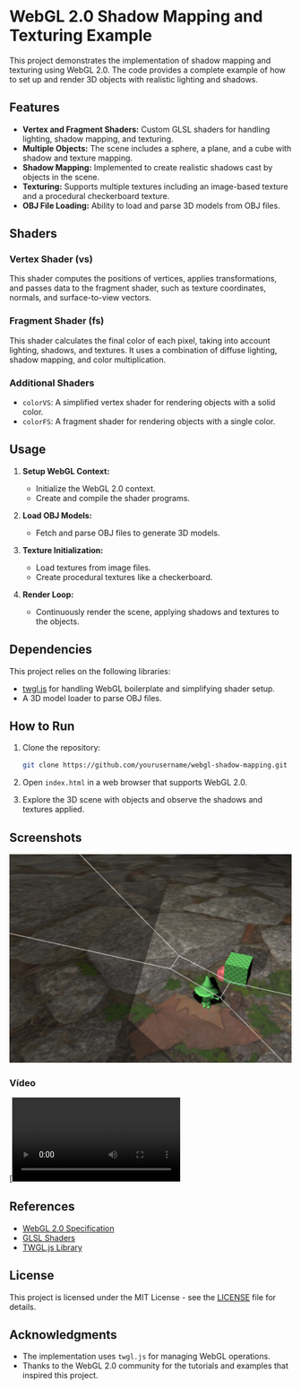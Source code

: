 # WebGL 2.0 Shadow Mapping and Texturing Example

This project demonstrates the implementation of shadow mapping and texturing using WebGL 2.0. The code provides a complete example of how to set up and render 3D objects with realistic lighting and shadows.

## Features

- **Vertex and Fragment Shaders:** Custom GLSL shaders for handling lighting, shadow mapping, and texturing.
- **Multiple Objects:** The scene includes a sphere, a plane, and a cube with shadow and texture mapping.
- **Shadow Mapping:** Implemented to create realistic shadows cast by objects in the scene.
- **Texturing:** Supports multiple textures including an image-based texture and a procedural checkerboard texture.
- **OBJ File Loading:** Ability to load and parse 3D models from OBJ files.

## Shaders

### Vertex Shader (vs)
This shader computes the positions of vertices, applies transformations, and passes data to the fragment shader, such as texture coordinates, normals, and surface-to-view vectors.

### Fragment Shader (fs)
This shader calculates the final color of each pixel, taking into account lighting, shadows, and textures. It uses a combination of diffuse lighting, shadow mapping, and color multiplication.

### Additional Shaders
- `colorVS`: A simplified vertex shader for rendering objects with a solid color.
- `colorFS`: A fragment shader for rendering objects with a single color.

## Usage

1. **Setup WebGL Context:**
   - Initialize the WebGL 2.0 context.
   - Create and compile the shader programs.

2. **Load OBJ Models:**
   - Fetch and parse OBJ files to generate 3D models.
   
3. **Texture Initialization:**
   - Load textures from image files.
   - Create procedural textures like a checkerboard.

4. **Render Loop:**
   - Continuously render the scene, applying shadows and textures to the objects.

## Dependencies

This project relies on the following libraries:

- [twgl.js](https://twgljs.org/) for handling WebGL boilerplate and simplifying shader setup.
- A 3D model loader to parse OBJ files.

## How to Run

1. Clone the repository:

   ```bash
   git clone https://github.com/yourusername/webgl-shadow-mapping.git
   ```

2. Open `index.html` in a web browser that supports WebGL 2.0.

3. Explore the 3D scene with objects and observe the shadows and textures applied.

## Screenshots

![Soft Shadows Image](SoftshadowsImage.png)

### Vídeo

[![Soft Shadows Video](SoftShadowsVideo2.mp4)




## References

- [WebGL 2.0 Specification](https://www.khronos.org/registry/webgl/specs/latest/2.0/)
- [GLSL Shaders](https://www.opengl.org/documentation/glsl/)
- [TWGL.js Library](https://twgljs.org/)

## License

This project is licensed under the MIT License - see the [LICENSE](LICENSE) file for details.

## Acknowledgments

- The implementation uses `twgl.js` for managing WebGL operations.
- Thanks to the WebGL 2.0 community for the tutorials and examples that inspired this project.

